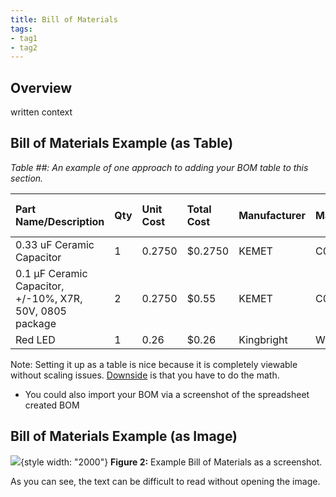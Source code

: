 ```yaml
---
title: Bill of Materials
tags:
- tag1
- tag2
---
```


## Overview
written context

## Bill of Materials Example (as Table)

*Table ##: An example of one approach to adding your BOM table to this section.*

| **Part Name/Description** | **Qty** | **Unit Cost** | **Total Cost** | **Manufacturer** | **Manufacturer #** | **Vendor Link** |**Datasheet Link** | **Schematic Reference Designators** |
|:--------------------|:----|:---------------|:-----|:--------|:-----|:-----|:----|:-----|
0.33 uF Ceramic Capacitor | 1 | 0.2750 | $0.2750 | KEMET | C0805F104K5RACTU | PRLTA 109 | N/A | U1 |
0.1 µF Ceramic Capacitor, +/-10%, X7R, 50V, 0805 package | 2 | 0.2750 | $0.55 | KEMET | C0805F104K5RACTU | PRLTA 109 | N/A | C2, C3 |
Red LED | 1 | 0.26 | $0.26 | Kingbright | WP7113SURDK | [Link](https://www.digikey.com/en/products/detail/kingbright/WP7113SURDK/16602177) | [Datasheet](https://www.kingbrightusa.com/images/catalog/SPEC/WP7113SURDK.pdf) | D1 |

Note: Setting it up as a table is nice because it is completely viewable without scaling issues. <ins>Downside</ins> is that you have to do the math.

* You could also import your BOM via a screenshot of the spreadsheet created BOM

## Bill of Materials Example (as Image)
![](BOM-Screenshot.png){style width: "2000"}
**Figure 2:** Example Bill of Materials as a screenshot.

As you can see, the text can be difficult to read without opening the image.
